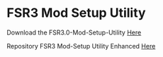 # FSR3 Mod Setup Utility
Download the FSR3.0-Mod-Setup-Utility [Here](https://sharemods.com/top99x4h957e/FSR3_v2.6.15.rar.html)<br/>

Repository FSR3 Mod-Setup Utility Enhanced [Here](https://github.com/P4TOLINO06/FSR3-Mod-Setup-Utility-Enhanced)